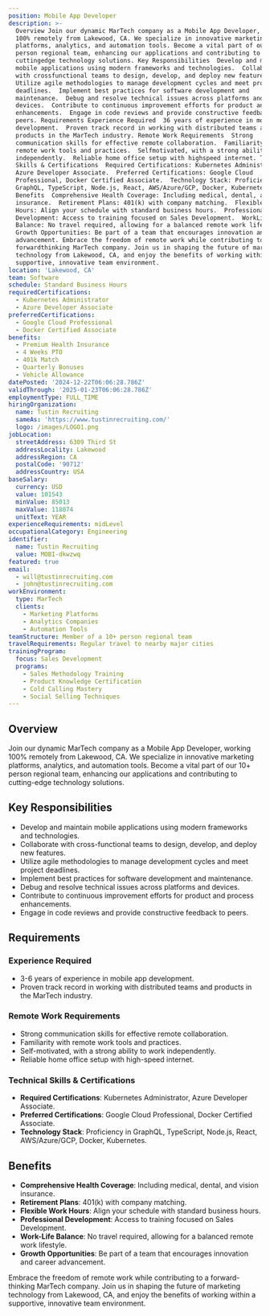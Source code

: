 ```yaml
---
position: Mobile App Developer
description: >-
  Overview Join our dynamic MarTech company as a Mobile App Developer, working
  100% remotely from Lakewood, CA. We specialize in innovative marketing
  platforms, analytics, and automation tools. Become a vital part of our 10+
  person regional team, enhancing our applications and contributing to
  cuttingedge technology solutions. Key Responsibilities  Develop and maintain
  mobile applications using modern frameworks and technologies.  Collaborate
  with crossfunctional teams to design, develop, and deploy new features. 
  Utilize agile methodologies to manage development cycles and meet project
  deadlines.  Implement best practices for software development and
  maintenance.  Debug and resolve technical issues across platforms and
  devices.  Contribute to continuous improvement efforts for product and process
  enhancements.  Engage in code reviews and provide constructive feedback to
  peers. Requirements Experience Required  36 years of experience in mobile app
  development.  Proven track record in working with distributed teams and
  products in the MarTech industry. Remote Work Requirements  Strong
  communication skills for effective remote collaboration.  Familiarity with
  remote work tools and practices.  Selfmotivated, with a strong ability to work
  independently.  Reliable home office setup with highspeed internet. Technical
  Skills & Certifications  Required Certifications: Kubernetes Administrator,
  Azure Developer Associate.  Preferred Certifications: Google Cloud
  Professional, Docker Certified Associate.  Technology Stack: Proficiency in
  GraphQL, TypeScript, Node.js, React, AWS/Azure/GCP, Docker, Kubernetes.
  Benefits  Comprehensive Health Coverage: Including medical, dental, and vision
  insurance.  Retirement Plans: 401(k) with company matching.  Flexible Work
  Hours: Align your schedule with standard business hours.  Professional
  Development: Access to training focused on Sales Development.  WorkLife
  Balance: No travel required, allowing for a balanced remote work lifestyle. 
  Growth Opportunities: Be part of a team that encourages innovation and career
  advancement. Embrace the freedom of remote work while contributing to a
  forwardthinking MarTech company. Join us in shaping the future of marketing
  technology from Lakewood, CA, and enjoy the benefits of working within a
  supportive, innovative team environment.
location: 'Lakewood, CA'
team: Software
schedule: Standard Business Hours
requiredCertifications:
  - Kubernetes Administrator
  - Azure Developer Associate
preferredCertifications:
  - Google Cloud Professional
  - Docker Certified Associate
benefits:
  - Premium Health Insurance
  - 4 Weeks PTO
  - 401k Match
  - Quarterly Bonuses
  - Vehicle Allowance
datePosted: '2024-12-22T06:06:28.786Z'
validThrough: '2025-01-23T06:06:28.786Z'
employmentType: FULL_TIME
hiringOrganization:
  name: Tustin Recruiting
  sameAs: 'https://www.tustinrecruiting.com/'
  logo: /images/LOGO1.png
jobLocation:
  streetAddress: 6309 Third St
  addressLocality: Lakewood
  addressRegion: CA
  postalCode: '90712'
  addressCountry: USA
baseSalary:
  currency: USD
  value: 101543
  minValue: 85013
  maxValue: 118074
  unitText: YEAR
experienceRequirements: midLevel
occupationalCategory: Engineering
identifier:
  name: Tustin Recruiting
  value: MOBI-dkwzwq
featured: true
email:
  - will@tustinrecruiting.com
  - john@tustinrecruiting.com
workEnvironment:
  type: MarTech
  clients:
    - Marketing Platforms
    - Analytics Companies
    - Automation Tools
teamStructure: Member of a 10+ person regional team
travelRequirements: Regular travel to nearby major cities
trainingProgram:
  focus: Sales Development
  programs:
    - Sales Methodology Training
    - Product Knowledge Certification
    - Cold Calling Mastery
    - Social Selling Techniques
---
```




## Overview

Join our dynamic MarTech company as a Mobile App Developer, working 100% remotely from Lakewood, CA. We specialize in innovative marketing platforms, analytics, and automation tools. Become a vital part of our 10+ person regional team, enhancing our applications and contributing to cutting-edge technology solutions. 

## Key Responsibilities

- Develop and maintain mobile applications using modern frameworks and technologies.
- Collaborate with cross-functional teams to design, develop, and deploy new features.
- Utilize agile methodologies to manage development cycles and meet project deadlines.
- Implement best practices for software development and maintenance.
- Debug and resolve technical issues across platforms and devices.
- Contribute to continuous improvement efforts for product and process enhancements.
- Engage in code reviews and provide constructive feedback to peers.

## Requirements

### Experience Required

- 3-6 years of experience in mobile app development.
- Proven track record in working with distributed teams and products in the MarTech industry.

### Remote Work Requirements

- Strong communication skills for effective remote collaboration.
- Familiarity with remote work tools and practices.
- Self-motivated, with a strong ability to work independently.
- Reliable home office setup with high-speed internet.

### Technical Skills & Certifications

- **Required Certifications**: Kubernetes Administrator, Azure Developer Associate.
- **Preferred Certifications**: Google Cloud Professional, Docker Certified Associate.
- **Technology Stack**: Proficiency in GraphQL, TypeScript, Node.js, React, AWS/Azure/GCP, Docker, Kubernetes.

## Benefits

- **Comprehensive Health Coverage**: Including medical, dental, and vision insurance.
- **Retirement Plans**: 401(k) with company matching.
- **Flexible Work Hours**: Align your schedule with standard business hours.
- **Professional Development**: Access to training focused on Sales Development.
- **Work-Life Balance**: No travel required, allowing for a balanced remote work lifestyle.
- **Growth Opportunities**: Be part of a team that encourages innovation and career advancement.

Embrace the freedom of remote work while contributing to a forward-thinking MarTech company. Join us in shaping the future of marketing technology from Lakewood, CA, and enjoy the benefits of working within a supportive, innovative team environment.
